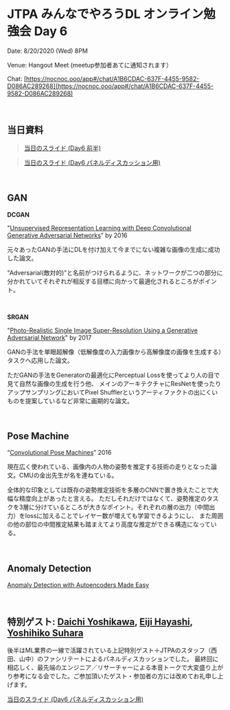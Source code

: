 # JTPA みんなでやろうDL オンライン勉強会 Day 6

Date: 8/20/2020 (Wed) 8PM

Venue: Hangout Meet (meetup参加者あてに通知されます）

Chat: [https://nocnoc.ooo/app#/chat/A1B6CDAC-637F-4455-9582-D086AC289268](https://nocnoc.ooo/app#/chat/A1B6CDAC-637F-4455-9582-D086AC289268)

<br>

## 当日資料

> [当日のスライド (Day6 前半)](https://docs.google.com/presentation/d/1GWjZRoPcZN15aQacPMnmXTN-gkZdfmISbboIKgxuhDs/edit?usp=sharing)

> [当日のスライド (Day6 パネルディスカッション用)](https://docs.google.com/presentation/d/1rx0nUcL5VbwJe_wnKiB4YUmJriybo5x-oWLt1vBQQNA/edit?usp=sharing)


<br>
  
## GAN

__DCGAN__

"[Unsupervised Representation Learning with Deep Convolutional Generative Adversarial Networks](https://arxiv.org/pdf/1511.06434.pdf)” by 2016

元々あったGANの手法にDLを付け加えて今までにない複雑な画像の生成に成功した論文。

"Adversarial(敵対的)"と名前がつけられるように、ネットワークが二つの部分に分かれていてそれぞれが相反する目標に向かって最適化されるところがポイント。

<BR>

__SRGAN__

"[Photo-Realistic Single Image Super-Resolution Using a Generative Adversarial Network](https://arxiv.org/abs/1609.04802)" by 2017

GANの手法を単眼超解像（低解像度の入力画像から高解像度の画像を生成する）タスクへ応用した論文。

ただGANの手法をGeneratorの最適化にPerceptual Lossを使ってより人の目で見て自然な画像の生成を行う他、
メインのアーキテクチャにResNetを使ったりアップサンプリングにおいてPixel Shufflerというアーティファクトの出にくいものを提案しているなど非常に画期的な論文。

<BR>

## Pose Machine

“[Convolutional Pose Machines](https://arxiv.org/pdf/1602.00134.pdf)” 2016

現在広く使われている、画像内の人物の姿勢を推定する技術の走りとなった論文。CMUの金出先生が名を連ねている。

全体的な印象としては既存の姿勢推定技術を多層のCNNで置き換えたことで大幅な精度向上があったと言える。
ただしそれだけではなくて、姿勢推定のタスクを3層に分けているところが大きなポイント。それぞれの層の出力（中間出力）をlossに加えることでレイヤー数が増えても学習できるようにし、
また周囲の他の部位の中間推定結果も踏まえてより高度な推定ができる構造になっている。

<BR>

## Anomaly Detection

[Anomaly Detection with Autoencoders Made Easy](https://towardsdatascience.com/anomaly-detection-with-autoencoder-b4cdce4866a6)


<BR>
  
## 特別ゲスト: [Daichi Yoshikawa](https://www.linkedin.com/in/daichi-yoshikawa-profile/), [Eiji Hayashi](http://eiji.hayashi.io/), [Yoshihiko Suhara](https://yoshi-suhara.com/) 

後半はML業界の一線で活躍されている上記特別ゲスト＋JTPAのスタッフ（西田、山中）のファシリテートによるパネルディスカッションでした。
最終回に相応しく、最先端のエンジニア／リサーチャーによる本音トークで大変盛り上がり参考になる会でした。ご参加頂いたゲスト・参加者の方には改めてお礼申し上げます。

[当日のスライド (Day6 パネルディスカッション用)](https://docs.google.com/presentation/d/1rx0nUcL5VbwJe_wnKiB4YUmJriybo5x-oWLt1vBQQNA/edit?usp=sharing)



